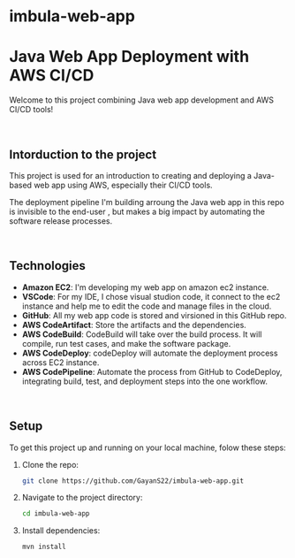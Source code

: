 # imbula-web-app
# Java Web App Deployment with AWS CI/CD

Welcome to this project combining Java web app development and AWS CI/CD tools!

<br>

## Intorduction to the project
This project is used for an introduction to creating and deploying a Java-based web app using AWS, especially their CI/CD tools.

The deployment pipeline I'm building arroung the Java web app in this repo is invisible to the end-user , but makes a big impact by automating the software release processes.

<br>

## Technologies

- **Amazon EC2**: I'm developing my web app on amazon ec2 instance.
- **VSCode**: For my IDE, I chose visual studion code, it connect to the ec2 instance and help me to edit the code and manage files in the cloud.
- **GitHub**: All my web app code is stored and virsioned in this GitHub repo.
- **AWS CodeArtifact**: Store the artifacts and the dependencies.
- **AWS CodeBuild**: CodeBuild will take over the build process. It will compile, run test cases, and make the software package.
- **AWS CodeDeploy**: codeDeploy will automate the deployment process across EC2 instance.
- **AWS CodePipeline**: Automate the process from GitHub to CodeDeploy, integrating build, test, and deployment steps into the one workflow.

<br>

## Setup
To get this project up and running on your local machine, folow these steps:

1. Clone the repo:
   ```bash
   git clone https://github.com/GayanS22/imbula-web-app.git
   ```
2. Navigate to the project directory:
   ```bash
   cd imbula-web-app
   ```
3. Install dependencies:
   ```bash
   mvn install
   ```
